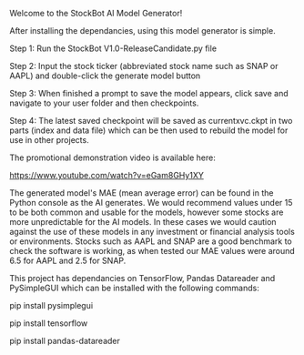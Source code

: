 Welcome to the StockBot AI Model Generator!

After installing the dependancies, using this model generator is simple. 

Step 1: Run the StockBot V1.0-ReleaseCandidate.py file

Step 2: Input the stock ticker (abbreviated stock name such as SNAP or AAPL) and double-click the generate model button

Step 3: When finished a prompt to save the model appears, click save and navigate to your user folder and then checkpoints.

Step 4: The latest saved checkpoint will be saved as currentxvc.ckpt in two parts (index and data file) which can be then used to rebuild the model for use in other projects.

The promotional demonstration video is available here: 

https://www.youtube.com/watch?v=eGam8GHy1XY


The generated model's MAE (mean average error) can be found in the Python console as the AI generates. 
We would recommend values under 15 to be both common and usable for the models, however some stocks are more unpredictable for the AI models.
In these cases we would caution against the use of these models in any investment or financial analysis tools or environments.
Stocks such as AAPL and SNAP are a good benchmark to check the software is working, as when tested our MAE values were around 6.5 for AAPL and 2.5 for SNAP.

This project has dependancies on TensorFlow, Pandas Datareader and PySimpleGUI which can be installed with the following commands:

pip install pysimplegui

pip install tensorflow

pip install pandas-datareader

